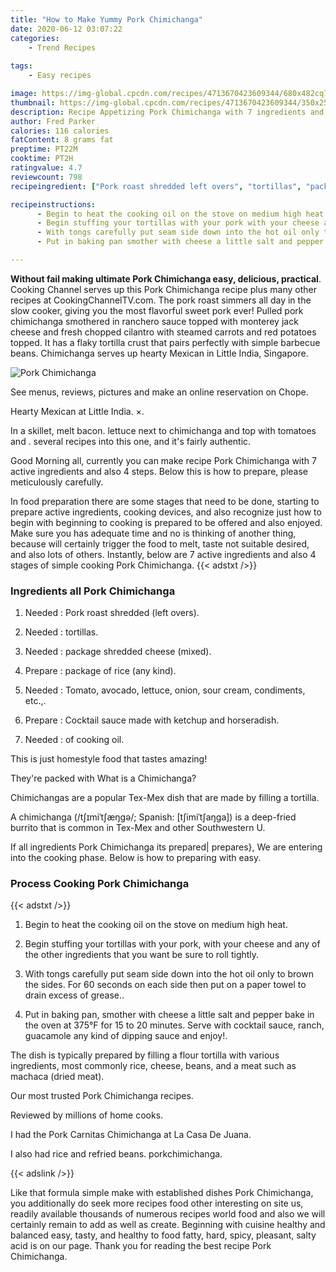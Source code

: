 ```yaml
---
title: "How to Make Yummy Pork Chimichanga"
date: 2020-06-12 03:07:22
categories:
    - Trend Recipes
    
tags:
    - Easy recipes

image: https://img-global.cpcdn.com/recipes/4713670423609344/680x482cq70/pork-chimichanga-recipe-main-photo.jpg
thumbnail: https://img-global.cpcdn.com/recipes/4713670423609344/350x250cq70/pork-chimichanga-recipe-main-photo.jpg
description: Recipe Appetizing Pork Chimichanga with 7 ingredients and 4 stages of easy cooking.
author: Fred Parker
calories: 116 calories
fatContent: 8 grams fat
preptime: PT22M
cooktime: PT2H
ratingvalue: 4.7
reviewcount: 798
recipeingredient: ["Pork roast shredded left overs", "tortillas", "package shredded cheese mixed", "package of rice any kind", "Tomato avocado lettuce onion sour cream condiments etc", "Cocktail sauce made with ketchup and horseradish", "of cooking oil"]

recipeinstructions: 
      - Begin to heat the cooking oil on the stove on medium high heat 
      - Begin stuffing your tortillas with your pork with your cheese and any of the other ingredients that you want be sure to roll tightly 
      - With tongs carefully put seam side down into the hot oil only to brown the sides For 60 seconds on each side then put on a paper towel to drain excess of grease 
      - Put in baking pan smother with cheese a little salt and pepper bake in the oven at 375F for 15 to 20 minutes Serve with cocktail sauce ranch guacamole any kind of dipping sauce and enjoy

---
```




**Without fail making ultimate Pork Chimichanga easy, delicious, practical**. Cooking Channel serves up this Pork Chimichanga recipe plus many other recipes at CookingChannelTV.com. The pork roast simmers all day in the slow cooker, giving you the most flavorful sweet pork ever! Pulled pork chimichanga smothered in ranchero sauce topped with monterey jack cheese and fresh chopped cilantro with steamed carrots and red potatoes topped. It has a flaky tortilla crust that pairs perfectly with simple barbecue beans. Chimichanga serves up hearty Mexican in Little India, Singapore.


![Pork Chimichanga](https://img-global.cpcdn.com/recipes/4713670423609344/680x482cq70/pork-chimichanga-recipe-main-photo.jpg "Pork Chimichanga")



See menus, reviews, pictures and make an online reservation on Chope.

Hearty Mexican at Little India. ×.

In a skillet, melt bacon. lettuce next to chimichanga and top with tomatoes and . several recipes into this one, and it&#39;s fairly authentic.


Good Morning all, currently you can make recipe Pork Chimichanga with 7 active ingredients and also 4 steps. Below this is how to prepare, please meticulously carefully.

In food preparation there are some stages that need to be done, starting to prepare active ingredients, cooking devices, and also recognize just how to begin with beginning to cooking is prepared to be offered and also enjoyed. Make sure you has adequate time and no is thinking of another thing, because will certainly trigger the food to melt, taste not suitable desired, and also lots of others. Instantly, below are 7 active ingredients and also 4 stages of simple cooking Pork Chimichanga.
{{< adstxt />}}

### Ingredients all Pork Chimichanga


1. Needed  : Pork roast shredded (left overs).

1. Needed  : tortillas.

1. Needed  : package shredded cheese (mixed).

1. Prepare  : package of rice (any kind).

1. Needed  : Tomato, avocado, lettuce, onion, sour cream, condiments, etc.,.

1. Prepare  : Cocktail sauce made with ketchup and horseradish.

1. Needed  : of cooking oil.


This is just homestyle food that tastes amazing!

They&#39;re packed with What is a Chimichanga?

Chimichangas are a popular Tex-Mex dish that are made by filling a tortilla.

A chimichanga (/tʃɪmiˈtʃæŋɡə/; Spanish: [tʃimiˈtʃaŋɡa]) is a deep-fried burrito that is common in Tex-Mex and other Southwestern U.


If all ingredients Pork Chimichanga its prepared| prepares}, We are entering into the cooking phase. Below is how to preparing with easy.

### Process Cooking Pork Chimichanga

{{< adstxt />}}


1. Begin to heat the cooking oil on the stove on medium high heat.



1. Begin stuffing your tortillas with your pork, with your cheese and any of the other ingredients that you want be sure to roll tightly.



1. With tongs carefully put seam side down into the hot oil only to brown the sides. For 60 seconds on each side then put on a paper towel to drain excess of grease..



1. Put in baking pan, smother with cheese a little salt and pepper bake in the oven at 375°F for 15 to 20 minutes. Serve with cocktail sauce, ranch, guacamole any kind of dipping sauce and enjoy!.




The dish is typically prepared by filling a flour tortilla with various ingredients, most commonly rice, cheese, beans, and a meat such as machaca (dried meat).

Our most trusted Pork Chimichanga recipes.

Reviewed by millions of home cooks.

I had the Pork Carnitas Chimichanga at La Casa De Juana.

I also had rice and refried beans. porkchimichanga.


{{< adslink />}}

Like that formula simple make with established dishes Pork Chimichanga, you additionally do seek more recipes food other interesting on site us, readily available thousands of numerous recipes world food and also we will certainly remain to add as well as create. Beginning with cuisine healthy and balanced easy, tasty, and healthy to food fatty, hard, spicy, pleasant, salty acid is on our page. Thank you for reading the best recipe Pork Chimichanga.
